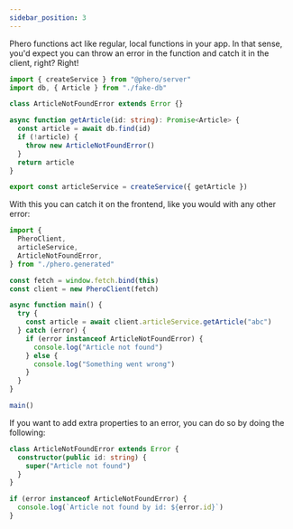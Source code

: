 ```yaml
---
sidebar_position: 3
---
```


Phero functions act like regular, local functions in your app. In that sense, you'd expect you can throw an error in the function and catch it in the client, right? Right!

```ts
import { createService } from "@phero/server"
import db, { Article } from "./fake-db"

class ArticleNotFoundError extends Error {}

async function getArticle(id: string): Promise<Article> {
  const article = await db.find(id)
  if (!article) {
    throw new ArticleNotFoundError()
  }
  return article
}

export const articleService = createService({ getArticle })
```

With this you can catch it on the frontend, like you would with any other error:

```ts
import {
  PheroClient,
  articleService,
  ArticleNotFoundError,
} from "./phero.generated"

const fetch = window.fetch.bind(this)
const client = new PheroClient(fetch)

async function main() {
  try {
    const article = await client.articleService.getArticle("abc")
  } catch (error) {
    if (error instanceof ArticleNotFoundError) {
      console.log("Article not found")
    } else {
      console.log("Something went wrong")
    }
  }
}

main()
```

If you want to add extra properties to an error, you can do so by doing the following:

```ts
class ArticleNotFoundError extends Error {
  constructor(public id: string) {
    super("Article not found")
  }
}
```

```ts
if (error instanceof ArticleNotFoundError) {
  console.log(`Article not found by id: ${error.id}`)
}
```
